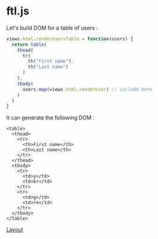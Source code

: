# ftl.js

Let's build DOM for a table of users :

```javascript
views.html.renderUsersTable = function(users) {
  return table(
    thead(
      tr(
        th("First name"),
        th("Last name")
      )
    ),
    tbody(
      users.map(views.html.renderUser) // include here
    )
  )
}
```

It can generate the following DOM :

```
<table>
  <thead>
    <tr>
      <th>First name</th>
      <th>Last name</th>
    </tr>
  </thead>
  <tbody>
    <tr>
      <td>y</td>
      <td>br</td>
    </tr>
    <tr>
      <td>g</td>
      <td>re</td>
    </tr>
  </tbody>
</table>
```

[Layout](layout.md)
